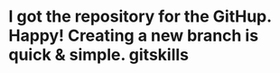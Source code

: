 I got the repository for the GitHup.
Happy!
Creating a new branch is quick & simple.
gitskills
=========
